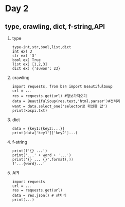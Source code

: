 # Day 2

## type, crawling, dict, f-string,API

1. type

   ```
   type-int,str,bool,list,dict
   int ex) 3
   str ex) '3'
   bool ex) True
   list ex) [1,2,3]
   dict ex) {'suwon': 23}
   ```

2. crawling

   ```
   import requests, from bs4 import BeautifulSoup
   url = ...
   res = requests.get(url) #정보가져오기
   data = BeautifulSoup(res.text,'html.parser')#전처리
   want = data.select_one('selector로 확인한 값')
   print(kospi.txt)
   ```

3. dict

   ```
   data = {key1:{key2:...}}
   print(data['key1']['key2']...)
   ```

4. f-string

   ``` 
   print(f'{} ...')
   print('...' + word + '...')
   print('{} ... {}'.format(,))
   f'...{word}...'
   ```

5. API

   ```
   import requests
   url = ...
   res = requests.get(url)
   data = res.json() # 전처리
   print(...)
   ```

   

